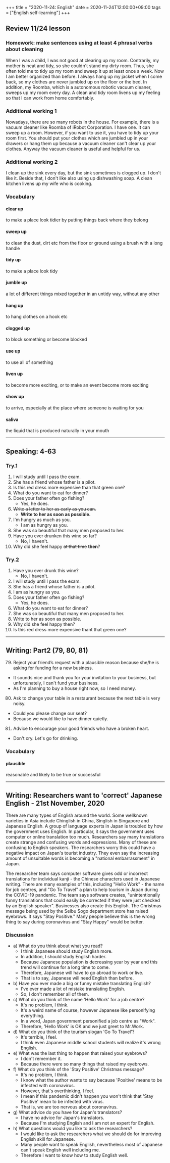 +++
title =  "2020-11-24: English"
date = 2020-11-24T12:00:00+09:00
tags = ["English self-learning"]
+++

## Review 11/24 lesson

### Homework: make sentences using at least 4 phrasal verbs about cleaning

When I was a child, I was not good at clearing up my room. Contrarily, my mother is neat and tidy, so she couldn't stand my dirty room. Thus, she often told me to tidy up my room and sweep it up at least once a week.
Now I am better organized than before. I always hang up my jacket when I come back, so my clothes are never jumbled up on the floor or the bed. In addition, my Roomba, which is a autonomous robotic vacuum cleaner, sweeps up my room every day.
A clean and tidy room livens up my feeling so that I can work from home comfortably.

### Additional working 1

Nowadays, there are so many robots in the house. For example, there is a vacuum cleaner like Roomba of iRobot Corporation. I have one. It can sweep up a room. However, if you want to use it, you have to tidy up your room first. You should put your clothes which are jumbled up in your drawers or hang them up because a vacuum cleaner can't clear up your clothes. Anyway the vacuum cleaner is useful and helpful for us.

### Additional working 2

I clean up the sink every day, but the sink sometimes is clogged up. I don't like it. Beside that, I don't like also using up dishwashing soap.
A clean kitchen livens up my wife who is cooking.

### Vocabulary

#### clear up
to make a place look tidier by putting things back where they belong

#### sweep up
to clean the dust, dirt etc from the floor or ground using a brush with a long handle

#### tidy up
to make a place look tidy

#### jumble up
a lot of different things mixed together in an untidy way, without any other

#### hang up
to hang clothes on a hook etc

#### clogged up
to block something or become blocked

#### use up
to use all of something

#### liven up
to become more exciting, or to make an event become more exciting

#### show up
to arrive, especially at the place where someone is waiting for you

#### saliva
the liquid that is produced naturally in your mouth

- - -

## Speaking: 4-63

### Try.1

1. I will study until I pass the exam.
2. She has a friend whose father is a pilot.
3. Is this red dress more expensive than that green one?
4. What do you want to eat for dinner?
5. Does your father often go fishing?
    - Yes, he does.
6. ~~Write a letter to her as early as you can.~~
    - **Write to her as soon as possible.**
7. I'm hungry as much as you.
    - I am as hungry as you.
8. She was so beautiful that many men proposed to her.
9. Have you ever drunk~~en~~ this wine so far?
    - No, I haven't.
10. Why did she feel happy ~~at that time~~ **then**?

### Try.2

1. Have you ever drunk this wine?
    - No, I haven't.
2. I will study until I pass the exam.
3. She has a friend whose father is a pilot.
4. I am as hungry as you.
5. Does your father often go fishing?
    - Yes, he does.
6. What do you want to eat for dinner?
7. She was so beautiful that many men proposed to her.
8. Write to her as soon as possible.
9. Why did she feel happy then?
10. Is this red dress more expensive thant that green one?

- - -

## Writing: Part2 (79, 80, 81)

79. Reject your friend’s request with a plausible reason because she/he is asking for funding for a new business.
  - It sounds nice and thank you for your invitation to your business,
    but unfortunately, I can't fund your business.
  - As I'm planning to buy a house right now, so I need money.
80. Ask to change your table in a restaurant because the next table is very noisy.
  - Could you please change our seat?
  - Because we would like to have dinner quietly.
81. Advice to encourage your good friends who have a broken heart.
  - Don't cry. Let's go for drinking.

### Vocabulary

#### plausible
reasonable and likely to be true or successful

- - -

## Writing: Researchers want to 'correct' Japanese English - 21st November, 2020

There are many types of English around the world. Some wellknown varieties in Asia include Chinglish in China, Singlish in Singapore and Japanese English. A group of language experts in Japan is troubled by how the government uses English. In particular, it says the government uses computer or online translation too much. Researchers say many translations create strange and confusing words and expressions. Many of these are confusing to English speakers. The researchers worry this could have a negative impact on Japan's tourist industry. They even say the increasing amount of unsuitable words is becoming a "national embarrassment" in Japan.

The researcher team says computer software gives odd or incorrect translations for individual kanji - the Chinese characters used in Japanese writing. There are many examples of this, including "Hello Work" - the name for job centres, and "Go To Travel" a plan to help tourism in Japan during the COVID-19 pandemic. The team says software creates, "unintentionally funny translations that could easily be corrected if they were just checked by an English speaker". Businesses also create this English. The Christmas message being used by the Seibu Sogo department store has raised eyebrows. It says "Stay Positive." Many people believe this is the wrong thing to say during coronavirus and "Stay Happy" would be better.

### Discussion

* a) What do you think about what you read?
  - I think Japanese should study English more.
  - In addition, I should study English harder.
  - Because Japanese population is decreasing year by year and
    this trend will continue for a long time to come.
  - Therefore, Japanese will have to go abroad to work or live.
  - That is to say, Japanese will need English than before.
* b) Have you ever made a big or funny mistake translating English?
  - I've ever made a lot of mistake translating English.
  - So, I don't remember all of them.
* c) What do you think of the name 'Hello Work' for a job centre?
  - It's no problem, I think.
  - It's a weird name of course, however Japanese like personifying everything.
  - In a word, Japan government personified a job centre as "Work".
  - Therefore, 'Hello Work' is OK and we just greet to Mr.Work.
* d) What do you think of the tourism slogan 'Go To Travel'?
  - It's terrible, I feel.
  - I think even Japanese middle school students will realize it's wrong English.
* e) What was the last thing to happen that raised your eyebrows?
  - I don't remember it.
  - Because there were so many things that raised my eyebrows.
* f) What do you think of the 'Stay Positive' Christmas message?
  - It's no problem, I think.
  - I know what the author wants to say
    because 'Positive' means to be infected with coronavirus.
  - However, that's overthinking, I feel.
  - I mean if this pandemic didn't happen
    you won't think that 'Stay Positive' mean to be infected with virus.
  - That is, we are too nervous about coronavirus.
* g) What advice do you have for Japan's translators?
  - I have no advice for Japan's translators.
  - Because I'm studying English and I am not an expert for English.
* h) What questions would you like to ask the researchers?
  - I would like to ask the researchers
    what we should do for improving English skill for Japanese.
  - Many people want to speak English,
    nevertheless most of Japanese can't speak English well including me.
  - Therefore I want to know how to study English well.
